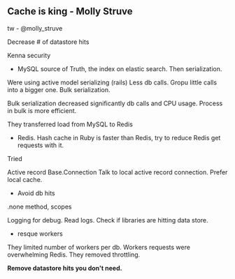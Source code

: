 ## Cache is king - Molly Struve

tw - @molly_struve

Decrease # of datastore hits

Kenna security
- MySQL source of Truth, the index on elastic search. Then serialization.

Were using active model serializing (rails)
Less db calls. Gropu little calls into a bigger one. Bulk serialization. 

Bulk serialization decreased significantly db calls and CPU usage. Process in bulk is more efficient.

They transferred load from MySQL to Redis

- Redis.
Hash cache in Ruby is faster than Redis, try to reduce Redis get requests with it.

Tried

Active record Base.Connection
Talk to local active record connection. Prefer local cache.

- Avoid db hits

.none method, scopes

Logging for debug. Read logs. Check if libraries are hitting data store. 


- resque workers

They limited number of workers per db. 
Workers requests were overwhelming Redis.
They removed throttling.

**Remove datastore hits you don't need.**
